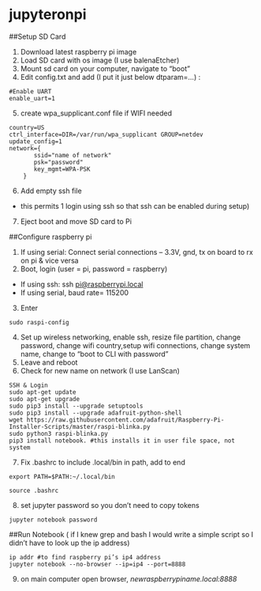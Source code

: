 # jupyteronpi

##Setup SD Card
1. Download latest raspberry pi image
2. Load SD card with os image (I use balenaEtcher)
3. Mount sd card on your computer, navigate to “boot”
4. Edit config.txt and add (I put it just below dtparam=…) :
```
#Enable UART 
enable_uart=1
```

5. create wpa_supplicant.conf file if WIFI needed
```
country=US
ctrl_interface=DIR=/var/run/wpa_supplicant GROUP=netdev
update_config=1
network={
       ssid="name of network"
       psk="password"
       key_mgmt=WPA-PSK
    }
```
6. Add empty ssh file
 * this permits 1 login using ssh so that ssh can be enabled during setup)
7. Eject boot and move SD card to Pi

##Configure raspberry pi
1. If using serial: Connect serial connections – 3.3V, gnd, tx on board to rx on pi & vice versa
2. Boot, login (user = pi, password = raspberry)
 * If using ssh: ssh pi@raspberrypi.local 
 * If using serial, baud rate= 115200
3. Enter
```
sudo raspi-config
```
4.	Set up wireless networking, enable ssh, resize file partition, change password, change wifi country,setup wifi connections, change system name, change to “boot to CLI with password”
5. Leave and reboot
6. Check for new name on network (I use LanScan)
```
SSH & Login
sudo apt-get update
sudo apt-get upgrade
sudo pip3 install --upgrade setuptools
sudo pip3 install --upgrade adafruit-python-shell
wget https://raw.githubusercontent.com/adafruit/Raspberry-Pi-Installer-Scripts/master/raspi-blinka.py
sudo python3 raspi-blinka.py
pip3 install notebook. #this installs it in user file space, not system
```
7. Fix .bashrc to include .local/bin in path, add to end
```
export PATH=$PATH:~/.local/bin
```
```
source .bashrc
```
8. set jupyter password so you don’t need to copy tokens
```
jupyter notebook password
```
##Run Notebook 
( if I knew grep and bash I would write a simple script so I didn’t have to look up the ip address)
```
ip addr #to find raspberry pi’s ip4 address
jupyter notebook --no-browser --ip=ip4 --port=8888
```

9. on main computer open browser,  _newraspberrypiname.local:8888_

